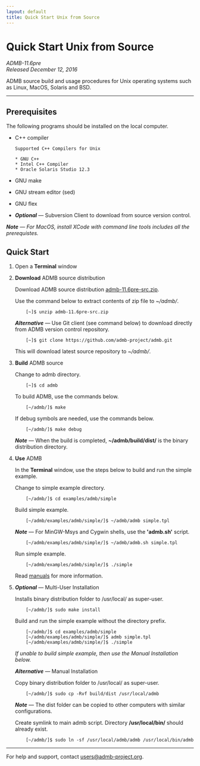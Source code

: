 ```yaml
---
layout: default
title: Quick Start Unix from Source
---
```


Quick Start Unix from Source
============================

*ADMB-11.6pre*  
*Released December 12, 2016*  

ADMB source build and usage procedures for Unix operating systems such as Linux, MacOS, Solaris and BSD.

---

Prerequisites
-------------

The following programs should be installed on the local computer.

* C++ compiler

      Supported C++ Compilers for Unix

      * GNU C++
      * Intel C++ Compiler
      * Oracle Solaris Studio 12.3     
    
    
* GNU make
* GNU stream editor (sed)
* GNU flex
* _**Optional**_ &mdash; Subversion Client to download from source version control.

_**Note** &mdash; For MacOS, install XCode with command line tools includes all the prerequistes._

Quick Start
-----------

1. Open a **Terminal** window

2. **Download** ADMB source distribution

   Download ADMB source distribution [admb-11.6pre-src.zip](https://github.com/admb-project/admb/releases/download/admb-11.6pre/admb-11.6pre-src.zip).

   Use the command below to extract contents of zip file to _~/admb/_. 

           [~]$ unzip admb-11.6pre-src.zip

   _**Alternative**_ &mdash; Use Git client (see command below) to download directly from ADMB version control repository.

           [~]$ git clone https://github.com/admb-project/admb.git

   This will download latest source repository to _~/admb/_.

3. **Build** ADMB source

   Change to admb directory.

           [~]$ cd admb

   To build ADMB, use the commands below.

           [~/admb/]$ make

   If debug symbols are needed, use the commands below.

           [~/admb/]$ make debug

   _**Note**_ &mdash; When the build is completed, **~/admb/build/dist/** is the binary distribution directory.

4. **Use** ADMB

   In the **Terminal** window, use the steps below to build and run the simple example.

   Change to simple example directory.       

           [~/admb/]$ cd examples/admb/simple

   Build simple example.

           [~/admb/examples/admb/simple/]$ ~/admb/admb simple.tpl

   _**Note**_ &mdash; For MinGW-Msys and Cygwin shells, use the **'admb.sh'** script.

           [~/admb/examples/admb/simple/]$ ~/admb/admb.sh simple.tpl

   Run simple example.

           [~/admb/examples/admb/simple/]$ ./simple

   Read [manuals](https://github.com/admb-project/admb/releases/tag/admb-11.6pre/) for more information.

5. _**Optional**_ &mdash; Multi-User Installation    

   Installs binary distribution folder to /usr/local/ as super-user.

           [~/admb/]$ sudo make install

   Build and run the simple example without the directory prefix.

           [~/admb/]$ cd examples/admb/simple
           [~/admb/examples/admb/simple/]$ admb simple.tpl
           [~/admb/examples/admb/simple/]$ ./simple

   _If unable to build simple example, then use the Manual Installation below._

   _**Alternative**_ &mdash; Manual Installation    

   Copy binary distribution folder to /usr/local/ as super-user.

           [~/admb/]$ sudo cp -Rvf build/dist /usr/local/admb

   _**Note**_ &mdash; The dist folder can be copied to other computers with similar configurations.

   Create symlink to main admb script.  Directory **/usr/local/bin/** should already exist.

           [~/admb/]$ sudo ln -sf /usr/local/admb/admb /usr/local/bin/admb

--------------------------------------------------------------------------------
For help and support, contact <users@admb-project.org>.
